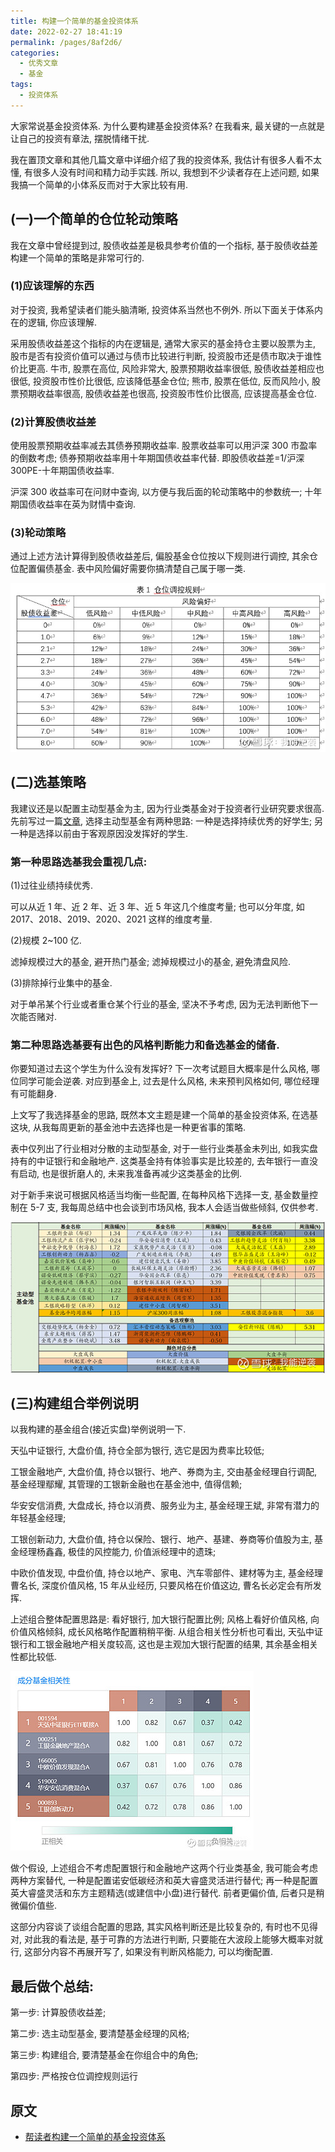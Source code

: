```yaml
---
title: 构建一个简单的基金投资体系
date: 2022-02-27 18:41:19
permalink: /pages/8af2d6/
categories:
  - 优秀文章
  - 基金
tags:
  - 投资体系
---
```


大家常说基金投资体系. 为什么要构建基金投资体系? 在我看来, 最关键的一点就是让自己的投资有章法, 摆脱情绪干扰.

我在置顶文章和其他几篇文章中详细介绍了我的投资体系, 我估计有很多人看不太懂, 有很多人没有时间和精力动手实践. 所以, 我想到不少读者存在上述问题, 如果我搞一个简单的小体系反而对于大家比较有用.

## (一)一个简单的仓位轮动策略

我在文章中曾经提到过, 股债收益差是极具参考价值的一个指标, 基于股债收益差构建一个简单的策略是非常可行的.

### (1)应该理解的东西

对于投资, 我希望读者们能头脑清晰, 投资体系当然也不例外. 所以下面关于体系内在的逻辑, 你应该理解.

采用股债收益差这个指标的内在逻辑是, 通常大家买的基金持仓主要以股票为主, 股市是否有投资价值可以通过与债市比较进行判断, 投资股市还是债市取决于谁性价比更高. 牛市, 股票在高位, 风险非常大, 股票预期收益率很低, 股债收益差相应也很低, 投资股市性价比很低, 应该降低基金仓位; 熊市, 股票在低位, 反而风险小, 股票预期收益率很高, 股债收益差也很高, 投资股市性价比很高, 应该提高基金仓位.

### (2)计算股债收益差

使用股票预期收益率减去其债券预期收益率. 股票收益率可以用沪深 300 市盈率的倒数考虑; 债券预期收益率用十年期国债收益率代替. 即股债收益差=1/沪深 300PE-十年期国债收益率.

沪深 300 收益率可在问财中查询, 以方便与我后面的轮动策略中的参数统一; 十年期国债收益率在英为财情中查询.

### (3)轮动策略

通过上述方法计算得到股债收益差后, 偏股基金仓位按以下规则进行调控, 其余仓位配置偏债基金. 表中风险偏好需要你搞清楚自己属于哪一类.

![](../../.vuepress/public/img/article/262.jpg)

## (二)选基策略

我建议还是以配置主动型基金为主, 因为行业类基金对于投资者行业研究要求很高. 先前写过一篇[文章](/pages/bc5cc4/), 选择主动型基金有两种思路: 一种是选择持续优秀的好学生; 另一种是选择以前由于客观原因没发挥好的学生.

### 第一种思路选基我会重视几点:

(1)过往业绩持续优秀.

可以从近 1 年、近 2 年、近 3 年、近 5 年这几个维度考量; 也可以分年度, 如 2017、2018、2019、2020、2021 这样的维度考量.

(2)规模 2~100 亿.

滤掉规模过大的基金, 避开热门基金; 滤掉规模过小的基金, 避免清盘风险.

(3)排除掉行业集中的基金.

对于单吊某个行业或者重仓某个行业的基金, 坚决不予考虑, 因为无法判断他下一次能否赌对.

### 第二种思路选基要有出色的风格判断能力和备选基金的储备.

你要知道过去这个学生为什么没有发挥好? 下一次考试题目大概率是什么风格, 哪位同学可能会逆袭. 对应到基金上, 过去是什么风格, 未来预判风格如何, 哪位经理有可能翻身.

上文写了我选择基金的思路, 既然本文主题是建一个简单的基金投资体系, 在选基这块, 从我每周更新的基金池中去选择也是一种更省事的策略.

表中仅列出了行业相对分散的主动型基金, 对于一些行业类基金未列出, 如我实盘持有的中证银行和金融地产. 这类基金持有体验事实是比较差的, 去年银行一直没有启动, 也是很折磨人的, 未来我准备再减少这类基金的比例.

对于新手来说可根据风格适当均衡一些配置, 在每种风格下选择一支, 基金数量控制在 5-7 支, 我每周总结中也会谈到市场风格, 我本人会适当做些倾斜, 仅供参考.

![](../../.vuepress/public/img/article/263.jpg)

## (三)构建组合举例说明

以我构建的基金组合(接近实盘)举例说明一下.

天弘中证银行, 大盘价值, 持仓全部为银行, 选它是因为费率比较低;

工银金融地产, 大盘价值, 持仓以银行、地产、券商为主, 交由基金经理自行调配, 基金经理鄢耀, 其管理的工银新金融也在基金池中, 值得信赖;

华安安信消费, 大盘成长, 持仓以消费、服务业为主, 基金经理王斌, 非常有潜力的年轻基金经理;

工银创新动力, 大盘价值, 持仓以保险、银行、地产、基建、券商等价值股为主, 基金经理杨鑫鑫, 极佳的风控能力, 价值派经理中的遗珠;

中欧价值发现, 中盘价值, 持仓以地产、家电、汽车零部件、建材等为主, 基金经理曹名长, 深度价值风格, 15 年从业经历, 只要风格在价值这边, 曹名长必定会有所发挥.

上述组合整体配置思路是: 看好银行, 加大银行配置比例; 风格上看好价值风格, 向价值风格倾斜, 成长风格略作配置稍稍平衡. 从组合相关性分析也可看出, 天弘中证银行和工银金融地产相关度较高, 这也是主观加大银行配置的结果, 其余基金相关性都比较低.

![](../../.vuepress/public/img/article/264.jpg)

做个假设, 上述组合不考虑配置银行和金融地产这两个行业类基金, 我可能会考虑两种方案替代, 一种是配置诺安低碳经济和英大睿盛灵活进行替代; 再一种是配置英大睿盛灵活和东方主题精选(或建信中小盘)进行替代. 前者更偏价值, 后者只是稍微偏价值些.

这部分内容谈了谈组合配置的思路, 其实风格判断还是比较复杂的, 有时也不见得对, 对此我的看法是, 基于可靠的方法进行判断, 只要能在大波段上能够大概率对就行, 这部分内容不再展开写了, 如果没有判断风格能力, 可以均衡配置.

## 最后做个总结:

第一步: 计算股债收益差;

第二步: 选主动型基金, 要清楚基金经理的风格;

第三步: 构建组合, 要清楚基金在你组合中的角色;

第四步: 严格按仓位调控规则运行

## 原文

- [帮读者构建一个简单的基金投资体系](https://xueqiu.com/1973975515/211936442?share_type=weixin&data_type=link&data_model=sd&fix_uid=7010266987&sharetime=2)
